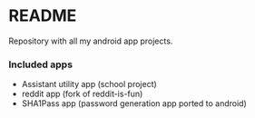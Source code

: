 # README #

Repository with all my android app projects.

### Included apps ###
* Assistant utility app (school project)
* reddit app (fork of reddit-is-fun) 
* SHA1Pass app (password generation app ported to android)